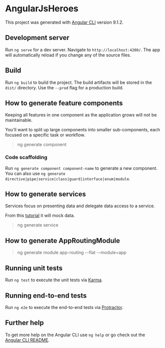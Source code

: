 # AngularJsHeroes

This project was generated with [Angular CLI](https://github.com/angular/angular-cli) version 9.1.2.

## Development server

Run `ng serve` for a dev server. Navigate to `http://localhost:4200/`. The app will automatically reload if you change any of the source files.

## Build

Run `ng build` to build the project. The build artifacts will be stored in the `dist/` directory. Use the `--prod` flag for a production build.

## How to generate feature components

Keeping all features in one component as the application grows will not be maintainable.

You'll want to split up large components into smaller sub-components, each focused on a specific task or workflow.

> ng generate component <componentName>

### Code scaffolding

Run `ng generate component component-name` to generate a new component. You can also use `ng generate directive|pipe|service|class|guard|interface|enum|module`.

## How to generate services

Services focus on presenting data and delegate data access to a service.

From this [tutorial](https://angular.io/tutorial/toh-pt4) it will mock data.

> ng generate service <serviceName>

## How to generate AppRoutingModule

> ng generate module app-routing --flat --module=app

## Running unit tests

Run `ng test` to execute the unit tests via [Karma](https://karma-runner.github.io).

## Running end-to-end tests

Run `ng e2e` to execute the end-to-end tests via [Protractor](http://www.protractortest.org/).

## Further help

To get more help on the Angular CLI use `ng help` or go check out the [Angular CLI README](https://github.com/angular/angular-cli/blob/master/README.md).
